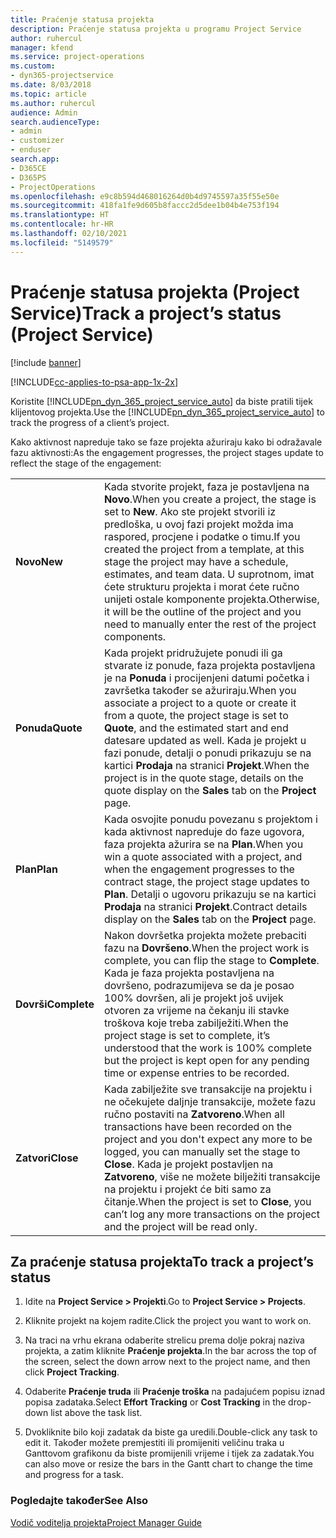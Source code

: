 ```yaml
---
title: Praćenje statusa projekta
description: Praćenje statusa projekta u programu Project Service
author: ruhercul
manager: kfend
ms.service: project-operations
ms.custom:
- dyn365-projectservice
ms.date: 8/03/2018
ms.topic: article
ms.author: ruhercul
audience: Admin
search.audienceType:
- admin
- customizer
- enduser
search.app:
- D365CE
- D365PS
- ProjectOperations
ms.openlocfilehash: e9c8b594d468016264d0b4d9745597a35f55e50e
ms.sourcegitcommit: 418fa1fe9d605b8faccc2d5dee1b04b4e753f194
ms.translationtype: HT
ms.contentlocale: hr-HR
ms.lasthandoff: 02/10/2021
ms.locfileid: "5149579"
---
```

# <a name="track-a-projects-status-project-service"></a><span data-ttu-id="89adf-103">Praćenje statusa projekta (Project Service)</span><span class="sxs-lookup"><span data-stu-id="89adf-103">Track a project’s status (Project Service)</span></span>

[!include [banner](../includes/psa-now-project-operations.md)]

[!INCLUDE[cc-applies-to-psa-app-1x-2x](../includes/cc-applies-to-psa-app-1x-2x.md)]

<span data-ttu-id="89adf-104">Koristite [!INCLUDE[pn_dyn_365_project_service_auto](../includes/pn-dyn-365-project-service-auto.md)] da biste pratili tijek klijentovog projekta.</span><span class="sxs-lookup"><span data-stu-id="89adf-104">Use the [!INCLUDE[pn_dyn_365_project_service_auto](../includes/pn-dyn-365-project-service-auto.md)] to track the progress of a client’s project.</span></span>  

<span data-ttu-id="89adf-105">Kako aktivnost napreduje tako se faze projekta ažuriraju kako bi odražavale fazu aktivnosti:</span><span class="sxs-lookup"><span data-stu-id="89adf-105">As the engagement progresses, the project stages update to reflect the stage of the engagement:</span></span>  


|              |                                                                                                                                                                                                                                                                                                  |
|--------------|--------------------------------------------------------------------------------------------------------------------------------------------------------------------------------------------------------------------------------------------------------------------------------------------------|
|   <span data-ttu-id="89adf-106">**Novo**</span><span class="sxs-lookup"><span data-stu-id="89adf-106">**New**</span></span>    | <span data-ttu-id="89adf-107">Kada stvorite projekt, faza je postavljena na **Novo**.</span><span class="sxs-lookup"><span data-stu-id="89adf-107">When you create a project, the stage is set to **New**.</span></span> <span data-ttu-id="89adf-108">Ako ste projekt stvorili iz predloška, u ovoj fazi projekt možda ima raspored, procjene i podatke o timu.</span><span class="sxs-lookup"><span data-stu-id="89adf-108">If you created the project from a template, at this stage the project may have a schedule, estimates, and team data.</span></span> <span data-ttu-id="89adf-109">U suprotnom, imat ćete strukturu projekta i morat ćete ručno unijeti ostale komponente projekta.</span><span class="sxs-lookup"><span data-stu-id="89adf-109">Otherwise, it will be the outline of the project and you need to manually enter the rest of the project components.</span></span> |
|  <span data-ttu-id="89adf-110">**Ponuda**</span><span class="sxs-lookup"><span data-stu-id="89adf-110">**Quote**</span></span>   |      <span data-ttu-id="89adf-111">Kada projekt pridružujete ponudi ili ga stvarate iz ponude, faza projekta postavljena je na **Ponuda** i procijenjeni datumi početka i završetka također se ažuriraju.</span><span class="sxs-lookup"><span data-stu-id="89adf-111">When you associate a project to a quote or create it from a quote, the project stage is set to **Quote**, and the estimated start and end datesare updated as well.</span></span> <span data-ttu-id="89adf-112">Kada je projekt u fazi ponude, detalji o ponudi prikazuju se na kartici **Prodaja** na stranici **Projekt**.</span><span class="sxs-lookup"><span data-stu-id="89adf-112">When the project is in the quote stage, details on the quote display on the **Sales** tab on the **Project** page.</span></span>      |
|   <span data-ttu-id="89adf-113">**Plan**</span><span class="sxs-lookup"><span data-stu-id="89adf-113">**Plan**</span></span>   |                                     <span data-ttu-id="89adf-114">Kada osvojite ponudu povezanu s projektom i kada aktivnost napreduje do faze ugovora, faza projekta ažurira se na **Plan**.</span><span class="sxs-lookup"><span data-stu-id="89adf-114">When you win a quote associated with a project, and when the engagement progresses to the contract stage, the project stage updates to **Plan**.</span></span> <span data-ttu-id="89adf-115">Detalji o ugovoru prikazuju se na kartici **Prodaja** na stranici **Projekt**.</span><span class="sxs-lookup"><span data-stu-id="89adf-115">Contract details display on the **Sales** tab on the **Project** page.</span></span>                                      |
| <span data-ttu-id="89adf-116">**Dovrši**</span><span class="sxs-lookup"><span data-stu-id="89adf-116">**Complete**</span></span> |                    <span data-ttu-id="89adf-117">Nakon dovršetka projekta možete prebaciti fazu na **Dovršeno**.</span><span class="sxs-lookup"><span data-stu-id="89adf-117">When the project work is complete, you can flip the stage to **Complete**.</span></span> <span data-ttu-id="89adf-118">Kada je faza projekta postavljena na dovršeno, podrazumijeva se da je posao 100% dovršen, ali je projekt još uvijek otvoren za vrijeme na čekanju ili stavke troškova koje treba zabilježiti.</span><span class="sxs-lookup"><span data-stu-id="89adf-118">When the project stage is set to complete, it’s understood that the work is 100% complete but the project is kept open for any pending time or expense entries to be recorded.</span></span>                     |
|  <span data-ttu-id="89adf-119">**Zatvori**</span><span class="sxs-lookup"><span data-stu-id="89adf-119">**Close**</span></span>   |           <span data-ttu-id="89adf-120">Kada zabilježite sve transakcije na projektu i ne očekujete daljnje transakcije, možete fazu ručno postaviti na **Zatvoreno**.</span><span class="sxs-lookup"><span data-stu-id="89adf-120">When all transactions have been recorded on the project and you don't expect any more to be logged, you can manually set the stage to **Close**.</span></span> <span data-ttu-id="89adf-121">Kada je projekt postavljen na **Zatvoreno**, više ne možete bilježiti transakcije na projektu i projekt će biti samo za čitanje.</span><span class="sxs-lookup"><span data-stu-id="89adf-121">When the project is set to **Close**, you can’t log any more transactions on the project and the project will be read only.</span></span>           |

## <a name="to-track-a-projects-status"></a><span data-ttu-id="89adf-122">Za praćenje statusa projekta</span><span class="sxs-lookup"><span data-stu-id="89adf-122">To track a project’s status</span></span>  

1.  <span data-ttu-id="89adf-123">Idite na **Project Service > Projekti**.</span><span class="sxs-lookup"><span data-stu-id="89adf-123">Go to **Project Service > Projects**.</span></span>  

2.  <span data-ttu-id="89adf-124">Kliknite projekt na kojem radite.</span><span class="sxs-lookup"><span data-stu-id="89adf-124">Click the project you want to work on.</span></span>  

3.  <span data-ttu-id="89adf-125">Na traci na vrhu ekrana odaberite strelicu prema dolje pokraj naziva projekta, a zatim kliknite **Praćenje projekta**.</span><span class="sxs-lookup"><span data-stu-id="89adf-125">In the bar across the top of the screen, select the down arrow next to the project name, and then click **Project Tracking**.</span></span>  

4.  <span data-ttu-id="89adf-126">Odaberite **Praćenje truda** ili **Praćenje troška** na padajućem popisu iznad popisa zadataka.</span><span class="sxs-lookup"><span data-stu-id="89adf-126">Select **Effort Tracking** or **Cost Tracking** in the drop-down list above the task list.</span></span>  

5.  <span data-ttu-id="89adf-127">Dvokliknite bilo koji zadatak da biste ga uredili.</span><span class="sxs-lookup"><span data-stu-id="89adf-127">Double-click any task to edit it.</span></span> <span data-ttu-id="89adf-128">Također možete premjestiti ili promijeniti veličinu traka u Ganttovom grafikonu da biste promijenili vrijeme i tijek za zadatak.</span><span class="sxs-lookup"><span data-stu-id="89adf-128">You can also move or resize the bars in the Gantt chart to change the time and progress for a task.</span></span>  

### <a name="see-also"></a><span data-ttu-id="89adf-129">Pogledajte također</span><span class="sxs-lookup"><span data-stu-id="89adf-129">See Also</span></span>  
 [<span data-ttu-id="89adf-130">Vodič voditelja projekta</span><span class="sxs-lookup"><span data-stu-id="89adf-130">Project Manager Guide</span></span>](../psa/project-manager-guide.md)
